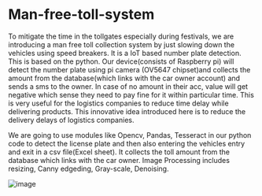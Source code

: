 # Man-free-toll-system

To mitigate the time in the tollgates especially during festivals, we are introducing a man free toll collection system by just slowing down the vehicles using speed breakers.
It is a IoT  based number plate detection. This is based on the python. 
Our device(consists of Raspberry pi) will detect the number plate using pi camera (OV5647 chipset)and collects the amount from the database(which links with the car owner account) and sends a sms to the owner. In case of no amount in their acc, value will get negative which sense they need to pay fine for it within particular time.
This is very useful for the logistics companies to reduce time delay while delivering products.
This innovative idea introduced here is to reduce the delivery delays of logistics companies.


We are going to use modules like Opencv, Pandas, Tesseract in our python code to detect the license plate and then also entering the vehicles entry and exit in a csv file(Excel sheet).
It collects the toll amount from the database which links with the car owner.
Image Processing includes resizing, Canny edgeding, Gray-scale, Denoising.




![image](https://user-images.githubusercontent.com/90211671/224523748-aa8c4935-4e90-4083-ba75-25f4069e4acb.png)
